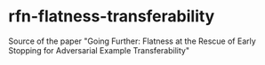 # rfn-flatness-transferability
 Source of the paper "Going Further: Flatness at the Rescue of Early Stopping for Adversarial Example Transferability"
